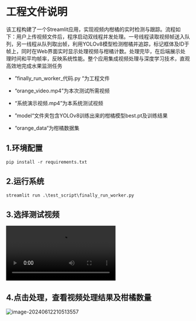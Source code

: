 # 工程文件说明

该工程构建了一个Streamlit应用，实现视频内柑橘的实时检测与跟踪。流程如下：用户上传视频文件后，程序启动双线程并发处理。一号线程读取视频帧送入队列，另一线程从队列取出帧，利用YOLOv8模型检测柑橘并追踪，标记框体及ID于帧上，同时在Web界面实时显示处理视频与柑橘计数。处理完毕，在后端展示处理时间和平均帧率，反映系统性能。整个应用集成视频处理与深度学习技术，直观高效地完成水果监测任务

- ”finally_run_worker_代码.py “为工程文件
- “orange_video.mp4”为本次测试所需视频

- “系统演示视频.mp4”为本系统测试视频
- ”model“文件夹包含YOLOv8训练出来的柑橘模型best.pt及训练结果
- “orange_data“为柑橘数据集

## 1.环境配置

```shell
pip install -r requirements.txt
```



## 2.运行系统

```shell
streamlit run .\test_script\finally_run_worker.py
```



## 3.选择测试视频

![image-20240612210352794](orange_video.mp4)







## 4.点击处理，查看视频处理结果及柑橘数量

![image-20240612210513557](C:\Users\HQR\AppData\Roaming\Typora\typora-user-images\image-20240612210513557.png) 



